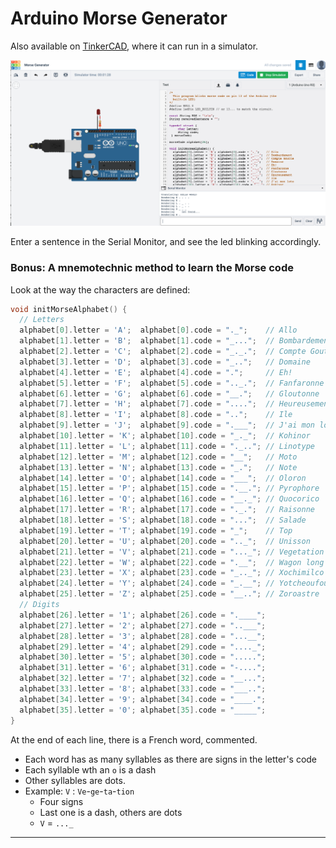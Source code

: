 # Arduino Morse Generator
Also available on [TinkerCAD](https://www.tinkercad.com/things/7RGhSjmQfOj-morse-generator/editel), where it can run in a simulator.

![TinkerCAD](./morse.generator.png)

Enter a sentence in the Serial Monitor, and see the led blinking accordingly.

### Bonus: A mnemotechnic method to learn the Morse code
Look at the way the characters are defined:
```C
void initMorseAlphabet() {
  // Letters
  alphabet[0].letter = 'A';  alphabet[0].code = "._";    // Allo
  alphabet[1].letter = 'B';  alphabet[1].code = "_...";  // Bombardement
  alphabet[2].letter = 'C';  alphabet[2].code = "_._.";  // Compte Goutte
  alphabet[3].letter = 'D';  alphabet[3].code = "_..";   // Domaine
  alphabet[4].letter = 'E';  alphabet[4].code = ".";     // Eh!
  alphabet[5].letter = 'F';  alphabet[5].code = ".._.";  // Fanfaronne
  alphabet[6].letter = 'G';  alphabet[6].code = "__.";   // Gloutonne
  alphabet[7].letter = 'H';  alphabet[7].code = "....";  // Heureusement
  alphabet[8].letter = 'I';  alphabet[8].code = "..";    // Ile
  alphabet[9].letter = 'J';  alphabet[9].code = ".___";  // J'ai mon loto
  alphabet[10].letter = 'K'; alphabet[10].code = "_._";  // Kohinor
  alphabet[11].letter = 'L'; alphabet[11].code = "._.."; // Linotype
  alphabet[12].letter = 'M'; alphabet[12].code = "__";   // Moto
  alphabet[13].letter = 'N'; alphabet[13].code = "_.";   // Note
  alphabet[14].letter = 'O'; alphabet[14].code = "___";  // Oloron
  alphabet[15].letter = 'P'; alphabet[15].code = ".__."; // Pyrophore
  alphabet[16].letter = 'Q'; alphabet[16].code = "__._"; // Quocorico
  alphabet[17].letter = 'R'; alphabet[17].code = "._.";  // Raisonne
  alphabet[18].letter = 'S'; alphabet[18].code = "...";  // Salade
  alphabet[19].letter = 'T'; alphabet[19].code = "_";    // Top
  alphabet[20].letter = 'U'; alphabet[20].code = ".._";  // Unisson
  alphabet[21].letter = 'V'; alphabet[21].code = "..._"; // Vegetation
  alphabet[22].letter = 'W'; alphabet[22].code = ".__";  // Wagon long
  alphabet[23].letter = 'X'; alphabet[23].code = "_.._"; // Xochimilco
  alphabet[24].letter = 'Y'; alphabet[24].code = "_.__"; // Yotcheoufou
  alphabet[25].letter = 'Z'; alphabet[25].code = "__.."; // Zoroastre
  // Digits
  alphabet[26].letter = '1'; alphabet[26].code = ".____";
  alphabet[27].letter = '2'; alphabet[27].code = "..___";
  alphabet[28].letter = '3'; alphabet[28].code = "...__";
  alphabet[29].letter = '4'; alphabet[29].code = "...._";
  alphabet[30].letter = '5'; alphabet[30].code = ".....";
  alphabet[31].letter = '6'; alphabet[31].code = "-....";
  alphabet[32].letter = '7'; alphabet[32].code = "__...";
  alphabet[33].letter = '8'; alphabet[33].code = "___..";
  alphabet[34].letter = '9'; alphabet[34].code = "____.";
  alphabet[35].letter = '0'; alphabet[35].code = "_____";
}
```
At the end of each line, there is a French word, commented.
- Each word has as many syllables as there are signs in the letter's code
- Each syllable wth an `o` is a dash
- Other syllables are dots.
- Example: `V` : `Ve`-`ge`-`ta`-`tion`
    - Four signs
    - Last one is a dash, others are dots
    - `V` = `..._`

---
